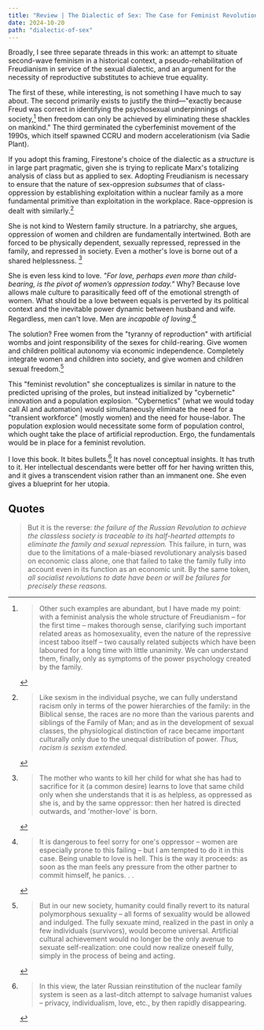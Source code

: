```yaml
---
title: "Review | The Dialectic of Sex: The Case for Feminist Revolution"
date: 2024-10-20
path: "dialectic-of-sex"
---
```


Broadly, I see three separate threads in this work: an attempt to situate second-wave feminism in a historical context, a pseudo-rehabilitation of Freudianism in service of the sexual dialectic, and an argument for the necessity of reproductive substitutes to achieve true equality.

The first of these, while interesting, is not something I have much to say about. The second primarily exists to justify the third—"exactly because Freud was correct in identifying the psychosexual underpinnings of society,[^1] then freedom can only be achieved by eliminating these shackles on mankind." The third germinated the cyberfeminist movement of the 1990s, which itself spawned CCRU and modern accelerationism (via Sadie Plant).

If you adopt this framing, Firestone's choice of the dialectic as a *structure* is in large part pragmatic, given she is trying to replicate Marx's totalizing analysis of class but as applied to sex. Adopting Freudianism is necessary to ensure that the nature of sex-oppresion *subsumes* that of class-oppression by establishing exploitation within a nuclear family as a more fundamental primitive than exploitation in the workplace. Race-oppresion is dealt with similarly.[^2]

She is not kind to Western family structure. In a patriarchy, she argues, oppression of women and children are fundamentally intertwined. Both are forced to be physically dependent, sexually repressed, repressed in the family, and repressed in society. Even a mother's love is borne out of a shared helplessness. [^3]

She is even less kind to love. *"For love, perhaps even more than child-bearing, is the pivot of women’s oppression today."* Why? Because love allows male culture to parasitically feed off of the emotional strength of women. What should be a love between equals is perverted by its political context and the inevitable power dynamic between husband and wife. Regardless, men can't love. Men are *incapable of loving*.[^4]

The solution? Free women from the "tyranny of reproduction" with artificial wombs and joint responsibility of the sexes for child-rearing. Give women and children political autonomy via economic independence. Completely integrate women and children into society, and give women and children sexual freedom.[^5]

This "feminist revolution" she conceptualizes is similar in nature to the predicted uprising of the proles, but instead initialized by "cybernetic" innovation and a population explosion. "Cybernetics" (what we would today call AI and automation) would simultaneously eliminate the need for a "transient workforce" (mostly women) and the need for house-labor. The population explosion would necessitate some form of population control, which ought take the place of artificial reproduction. Ergo, the fundamentals would be in place for a feminist revolution.

I love this book. It bites bullets.[^6] It has novel conceptual insights. It has truth to it. Her intellectual descendants were better off for her having written this, and it gives a transcendent vision rather than an immanent one. She even gives a blueprint for her utopia.

<h2>Quotes</h2>

[^1]: > Other such examples are abundant, but I have made my point: with a feminist analysis the whole structure of Freudianism – for the first time – makes thorough sense, clarifying such important related areas as homosexuality, even the nature of the repressive incest taboo itself – two causally related subjects which have been laboured for a long time with little unanimity. We can understand them, finally, only as symptoms of the power psychology created by the family.

[^2]: >  Like sexism in the individual psyche, we can fully understand racism only in terms of the power hierarchies of the family: in the Biblical sense, the races are no more than the various parents and siblings of the Family of Man; and as in the development of sexual classes, the physiological distinction of race became important culturally only due to the unequal distribution of power. *Thus, racism is sexism extended.*

[^3]: > The mother who wants to kill her child for what she has had to sacrifice for it (a common desire) learns to love that same child only when she understands that it is as helpless, as oppressed as she is, and by the same oppressor: then her hatred is directed outwards, and 'mother-love' is born.

[^4]: > It is dangerous to feel sorry for one's oppressor – women are especially prone to this failing – but I am tempted to do it in this case. Being unable to love is hell. This is the way it proceeds: as soon as the man feels any pressure from the other partner to commit himself, he panics. . .

[^5]: > But in our new society, humanity could finally revert to its natural polymorphous sexuality – all forms of sexuality would be allowed and indulged. The fully sexuate mind, realized in the past in only a few individuals (survivors), would become universal. Artificial cultural achievement would no longer be the only avenue to sexuate self-realization: one could now realize oneself fully, simply in the process of being and acting.

[^6]: > In this view, the later Russian reinstitution of the nuclear family system is seen as a last-ditch attempt to salvage humanist values – privacy, individualism, love, etc., by then rapidly disappearing.
>
> But it is the reverse: *the failure of the Russian Revolution to achieve the classless society is traceable to its half-hearted attempts to eliminate the family and sexual repression.* This failure, in turn, was due to the limitations of a male-biased revolutionary analysis based on economic class alone, one that failed to take the family fully into account even in its function as an economic unit. By the same token, *all socialist revolutions to date have been or will be failures for precisely these reasons.*
